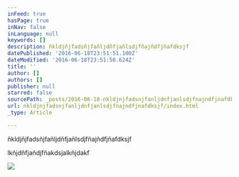 ```yaml
---
inFeed: true
hasPage: true
inNav: false
inLanguage: null
keywords: []
description: ñkldjñjfadsñjfañljdñfjañlsdjfñajñdfjñafdksjf
datePublished: '2016-06-18T23:51:51.100Z'
dateModified: '2016-06-18T23:51:50.624Z'
title: ''
author: []
authors: []
publisher: null
starred: false
sourcePath: _posts/2016-06-18-nkldjnjfadsnjfanljdnfjanlsdjfnajndfjnafdksjf.md
url: nkldjnjfadsnjfanljdnfjanlsdjfnajndfjnafdksjf/index.html
_type: Article

---
```

ñkldjñjfadsñjfañljdñfjañlsdjfñajñdfjñafdksjf

  
lkñjdñfjañdjfñakdsjalkñjdakf

  
![](https://the-grid-user-content.s3-us-west-2.amazonaws.com/b7a62d60-aedc-4fee-876a-a382712f3387.jpg)